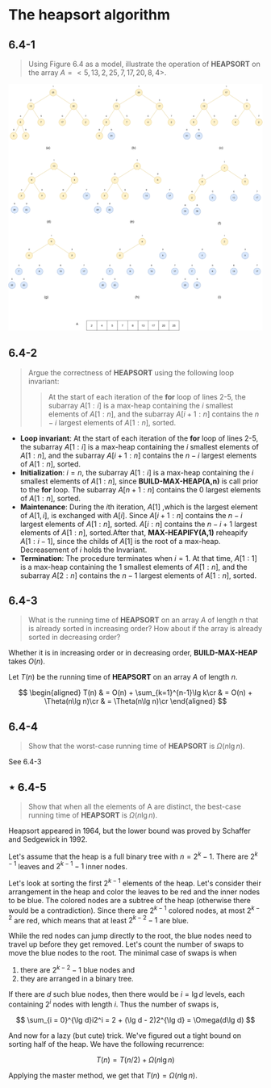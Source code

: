 # The heapsort algorithm

## 6.4-1

> Using Figure 6.4 as a model, illustrate the operation of **HEAPSORT** on the array $A = < 5, 13, 2, 25, 7, 17, 20, 8, 4 >$.

![6.4-1](../img/6.4-1.png)

## 6.4-2

> Argue the correctness of **HEAPSORT** using the following loop invariant:
> > At the start of each iteration of the **for** loop of lines 2-5, the subarray $A [ 1 : i ]$ is a max-heap containing the $i$ smallest elements of $A [ 1 : n ]$, and the subarray $A [ i + 1 : n ]$ contains the $n - i$ largest elements of $A [ 1 : n ]$, sorted.

- **Loop invariant**: At the start of each iteration of the **for** loop of lines 2-5, the subarray $A [ 1 : i ]$ is a max-heap containing the $i$ smallest elements of $A [ 1 : n ]$, and the subarray $A [ i + 1 : n ]$ contains the $n - i$ largest elements of $A [ 1 : n ]$, sorted.
- **Initialization**: $i=n$, the subarray $A [ 1 : i ]$ is a max-heap containing the $i$ smallest elements of $A [ 1 : n ]$, since **BUILD-MAX-HEAP(A,n)** is call prior to the **for** loop. The subarray $A [ n + 1 : n ]$ contains the $0$ largest elements of $A [ 1 : n ]$, sorted.
- **Maintenance**: During the $i$th iteration, $A[ 1 ]$ ,which is the largest element of $A [ 1, i ]$, is exchanged with $A[ i ]$. Since $A [ i + 1 : n ]$ contains the $n-i$ largest elements of $A [ 1 : n ]$, sorted. $A [ i  : n ]$ contains the $n-i+1$ largest elements of $A [ 1 : n ]$, sorted.After that, **MAX-HEAPIFY(A,1)** reheapify $A[ 1 : i-1 ]$, since the childs of $A [ 1 ]$ is the root of a max-heap. Decreasement of $i$ holds the Invariant.
- **Termination**: The procedure terminates when $i = 1$. At that time, $A[ 1 : 1 ]$ is a max-heap containing the $1$ smallest elements of $A [ 1 : n ]$, and the subarray $A [ 2 : n ]$ contains the $n - 1$ largest elements of $A [ 1 : n ]$, sorted.

## 6.4-3

> What is the running time of **HEAPSORT** on an array $A$ of length $n$ that is already sorted in increasing order? How about if the array is already sorted in decreasing order?

Whether it is in increasing order or in decreasing order, **BUILD-MAX-HEAP** takes $O(n)$.

Let $T(n)$ be the running time of **HEAPSORT** on an array $A$ of length $n$.

$$
\begin{aligned}
    T(n)
    & = O(n) + \sum_{k=1}^{n-1}\lg k\cr
    & = O(n) + \Theta(n\lg n)\cr
    & = \Theta(n\lg n)\cr
\end{aligned}
$$

## 6.4-4

> Show that the worst-case running time of **HEAPSORT** is $\Omega (n \lg n)$.

See 6.4-3

## $\star$ 6.4-5

> Show that when all the elements of A are distinct, the best-case running time of **HEAPSORT** is $\Omega (n\lg n)$.

Heapsort appeared in 1964, but the lower bound was proved by Schaffer and Sedgewick in 1992.

Let's assume that the heap is a full binary tree with $n = 2^k - 1$. There are $2^{k - 1}$ leaves and $2^{k - 1} - 1$ inner nodes.

Let's look at sorting the first $2^{k - 1}$ elements of the heap. Let's consider their arrangement in the heap and color the leaves to be red and the inner nodes to be blue. The colored nodes are a subtree of the heap (otherwise there would be a contradiction). Since there are $2^{k - 1}$ colored nodes, at most $2^{k - 2}$ are red, which means that at least $2^{k - 2} - 1$ are blue.

While the red nodes can jump directly to the root, the blue nodes need to travel up before they get removed. Let's count the number of swaps to move the blue nodes to the root. The minimal case of swaps is when

1. there are $2^{k - 2} - 1$ blue nodes and
2. they are arranged in a binary tree.

If there are $d$ such blue nodes, then there would be $i = \lg d$ levels, each containing $2^i$ nodes with length $i$. Thus the number of swaps is,

$$
\sum_{i = 0}^{\lg d}i2^i = 2 + (\lg d - 2)2^{\lg d} = \Omega(d\lg d)
$$

And now for a lazy (but cute) trick. We've figured out a tight bound on sorting half of the heap. We have the following recurrence:

$$
T(n) = T(n / 2) + \Omega(n\lg n)
$$

Applying the master method, we get that $T(n) = \Omega(n\lg n)$.
